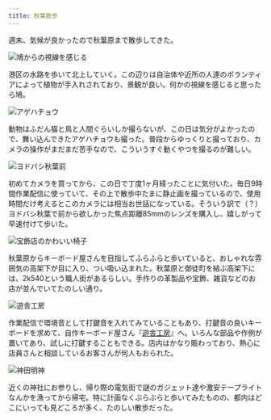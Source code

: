 ```yaml
---
title: 秋葉散歩
---
```

週末、気候が良かったので秋葉原まで散歩してきた。

![](https://lh5.googleusercontent.com/FYxKd-LotfWHx-NGyy_0MNi2jpW5m6OBWuD_zqaaL9npncje6VoZfPwOPoY8tyNLtfsK73OpzXdfCBLcXVeq7SSAMd9WvO1FWg8GVVava3bAdad34uuMuq1tVrOJgsTZJbwxJf3LA2XhEqXhR-Pg2pnk-5lBaYfc0fQpBsWDQTgTtJXBTMZHe2LMvxVeQQ "鳩からの視線を感じる")

港区の水路を歩いて北上していく。この辺りは自治体や近所の人達のボランティアによって植物が手入れされており、景観が良い。何かの視線を感じると思ったら鳩。

![](https://lh5.googleusercontent.com/ZTZ_sikfBUSqmxDtUTN59Z_aX7FnKS8xG-noBqJLtx4L2nkgIFIMjFUSua_6-pUdRyuM51oHKY61jm4C7xDNNILEJ-i192PUJfT7xwj8zlsrDoL8l4SUaHVRLevI8ZEjuXbq6YhVWqtEBoFEW_dao8439s51ohR9MSQotqUgP8_waGxzW2EXtT8YdiAXSw "アゲハチョウ")

動物はふだん猫と鳥と人間ぐらいしか撮らないが、この日は気分がよかったので、舞い込んできたアゲハチョウも撮った。普段からゆっくりと撮っており、カメラの操作がまだまだ苦手なので、こういうすぐ動くやつを撮るのが難しい。

![](https://lh5.googleusercontent.com/lvQDnRVpVDDnBlM0ZGPVX8iTH5yDZQDRO1uGgKs0Qohcyd_RIpXRpT-mcAXzLLOhHDpFXNVeR3FRiPgi4MX_t_IqrhwxMMSvh1I_GIifimrya6XqHrtAK16XgEpa0RJaP6jPuWt8zA6s4IR0ybNMysTjRlVs4SVtqBoQvHV8cy-ts-QwIJhlZ_6Um0m3KA "ヨドバシ秋葉前")

初めてカメラを買ってから、この日で丁度1ヶ月経ったことに気付いた。毎日9時間作業配信に使っていて、その上で散歩中たまに静止画を撮っているので、使用時間だけ考えるとこのカメラには相当お世話になっている。そういう訳で（？）ヨドバシ秋葉で前から欲しかった焦点距離85mmのレンズを購入し、嬉しがって早速付けて歩いた。

![](https://lh6.googleusercontent.com/--mQ5ewAKOMwWBLujX0nHuAFkGPYaCkiuRiHf8FMrRDwAyei8qkq1JerRcMz1btzssWTsBcvPOLdurJ5yT36l8e8CKZvNBnljO68mHqrOgrs-QX16W3xZ3_DVxD_aGVnNvkiZBJUaySv319SIRqnMh7SdlVsKJSHUqxMbY8UfoeqYTQJ034Y_4wtdxEZsQ "宝飾店のかわいい椅子")

秋葉原からキーボード屋さんを目指してふらふらと歩いていると、おしゃれな雰囲気の高架下が目に入り、つい吸い込まれた。秋葉原と御徒町を結ぶ高架下には、2k540という職人街があるらしい。手作りの革製品や宝飾、雑貨などのお店が並んでいてたのしい通り。

![](https://lh4.googleusercontent.com/Y8K115kdDM6L78wtTzdw7sa6pBTYStTfrfvSsmSbD9O5KyccVwrtMoiA60e8M1DBSQPNyMBjO418ptEq6089cDJ5D6i07c9exf6yJai0hmc84wrV5JkPXoQb4anBw3nNWqRtxsdHC2r3Rxh4Otz-z2bBLxY-HkoUf5g9f97Mgd5QplRB_C0U1u2bTb08UA "遊舎工房")

作業配信で環境音として打鍵音を入れてみていることもあり、打鍵音の良いキーボードを求めて、自作キーボード屋さん『[遊舎工房](https://yushakobo.jp/)』へ。いろんな部品や作例が置いてあり、試しに打鍵することもできる。店内はかなり賑わっており、熱心に店員さんと相談しているお客さんが何人もおられた。

![](https://lh5.googleusercontent.com/9VLyeAOmuyPbcqnigobjYcWGZurup-_5LxtvJDMfl6-ihoQXeUfiyAAZV68-3QWoDXGkjopd--LRF1ch-NnytYlXp1QeVLeri7_fkHOH3YhfV1oIyk2AucEHR0WPEHPTWqUhdfylh55WiWkeZsy1uutG3ryoRO1amCy3-r8HParSLH7XmDH-BTD7MeuPjQ "神田明神")

近くの神社にお参りし、帰り際の電気街で謎のガジェット達や激安テープライトなんかを漁ってから帰宅。特に計画なくぶらぶらと歩いてみたものの、都内はどこにいっても見どころが多く、たのしい散歩だった。
